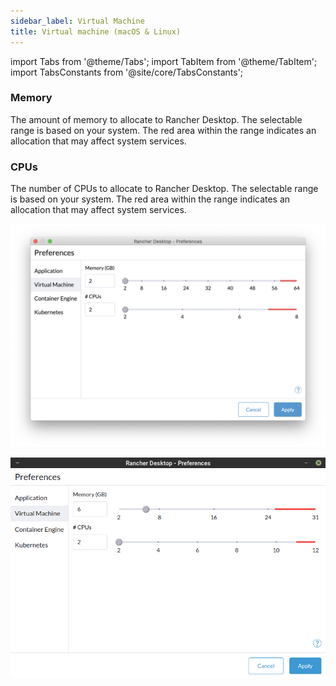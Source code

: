 ```yaml
---
sidebar_label: Virtual Machine
title: Virtual machine (macOS & Linux)
---
```


import Tabs from '@theme/Tabs';
import TabItem from '@theme/TabItem';
import TabsConstants from '@site/core/TabsConstants';

### Memory

The amount of memory to allocate to Rancher Desktop. The selectable range is based on your system. The red area within the range indicates an allocation that may affect system services.

### CPUs

The number of CPUs to allocate to Rancher Desktop. The selectable range is based on your system. The red area within the range indicates an allocation that may affect system services.

<Tabs groupId="os">
<TabItem value="macOS">

![](../../img/preferences/macOS_virtualMachine.png)

</TabItem>
<TabItem value="Linux">

![](../../img/preferences/Linux_virtualMachine.png)

</TabItem>
</Tabs>

